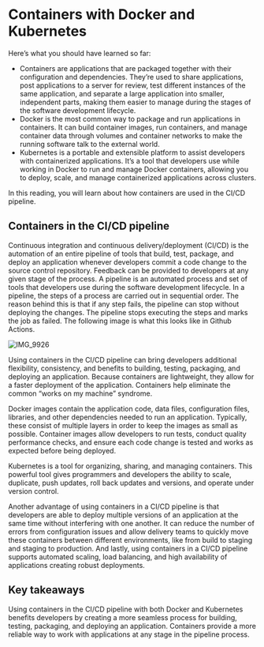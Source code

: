# Containers with Docker and Kubernetes

Here’s what you should have learned so far: 

* Containers are applications that are packaged together with their configuration and dependencies. They’re used to share applications, post applications to a server for review, test different instances of the same application, and separate a large application into smaller, independent parts, making them easier to manage during the stages of the software development lifecycle.
* Docker is the most common way to package and run applications in containers. It can build container images, run containers, and manage container data through volumes and container networks to make the running software talk to the external world.
* Kubernetes is a portable and extensible platform to assist developers with containerized applications. It’s a tool that developers use while working in Docker to run and manage Docker containers, allowing you to deploy, scale, and manage containerized applications across clusters.

In this reading, you will learn about how containers are used in the CI/CD pipeline.

## Containers in the CI/CD pipeline

Continuous integration and continuous delivery/deployment (CI/CD) is the automation of an entire pipeline of tools that build, test, package, and deploy an application whenever developers commit a code change to the source control repository. Feedback can be provided to developers at any given stage of the process. A pipeline is an automated process and set of tools that developers use during the software development lifecycle. In a pipeline, the steps of a process are carried out in sequential order. The reason behind this is that if any step fails, the pipeline can stop without deploying the changes. The pipeline stops executing the steps and marks the job as failed. The following image is what this looks like in Github Actions.

![IMG_9926](https://github.com/kemda2/Google-Courses/assets/19648132/e23c96ad-7a6c-4b7d-9e10-6ad000b18899)

Using containers in the CI/CD pipeline can bring developers additional flexibility, consistency, and benefits to building, testing, packaging, and deploying an application. Because containers are lightweight, they allow for a faster deployment of the application. Containers help eliminate the common “works on my machine” syndrome. 

Docker images contain the application code, data files, configuration files, libraries, and other dependencies needed to run an application. Typically, these consist of multiple layers in order to keep the images as small as possible. Container images allow developers to run tests, conduct quality performance checks, and ensure each code change is tested and works as expected before being deployed.

Kubernetes is a tool for organizing, sharing, and managing containers. This powerful tool gives programmers and developers the ability to scale, duplicate, push updates, roll back updates and versions, and operate under version control.

Another advantage of using containers in a CI/CD pipeline is that developers are able to deploy multiple versions of an application at the same time without interfering with one another. It can reduce the number of errors from configuration issues and allow delivery teams to quickly move these containers between different environments, like from build to staging and staging to production. And lastly, using containers in a CI/CD pipeline supports automated scaling, load balancing, and high availability of applications creating robust deployments.

## Key takeaways

Using containers in the CI/CD pipeline with both Docker and Kubernetes benefits developers by creating a more seamless process for building, testing, packaging, and deploying an application. Containers provide a more reliable way to work with applications at any stage in the pipeline process.
